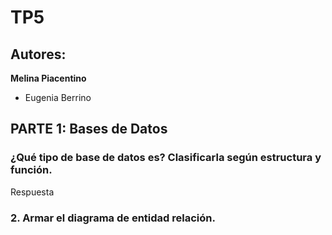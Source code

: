 # TP5

## Autores:
**Melina Piacentino**
* Eugenia Berrino

## **PARTE 1:** Bases de Datos

### ¿Qué tipo de base de datos es? Clasificarla según estructura y función.
Respuesta

### 2. Armar el diagrama de entidad relación. 
